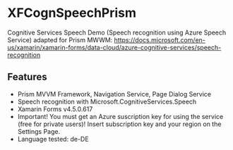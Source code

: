 # XFCognSpeechPrism
 Cognitive Services Speech Demo (Speech recognition using Azure Speech Service) adapted for Prism MWWM:
 https://docs.microsoft.com/en-us/xamarin/xamarin-forms/data-cloud/azure-cognitive-services/speech-recognition
 
 ## Features
 * Prism MVVM Framework, Navigation Service, Page Dialog Service
 * Speech recognition with Microsoft.CognitiveServices.Speech
 * Xamarin Forms v4.5.0.617
 * Important! You must get an Azure suscription key for using the service (free for private users)! Insert subscription key and your region on the Settings Page.
 * Language tested: de-DE
 
